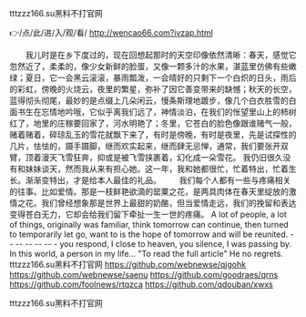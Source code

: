 
tttzzz166.su黑料不打官网




👉/点/此/进/入/观/看/ http://wencao66.com?ivzap.html




　　我儿时是在乡下度过的，现在回想起那时的天空印像依然清晰：春天，感觉它忽然近了，柔柔的，像少女新鲜的脸蛋，又像一颗多汁的水果，湛蓝里仿佛有些嫩绿；夏日，它一会黑云滚滚，暴雨瓢泼，一会晴好的只剩下一个白炽的日头，雨后的彩虹，傍晚的火烧云，夜里的繁星，弥补了因它善变带来的缺憾；秋天的长空，蓝得彻头彻尾，最妙的是点缀上几朵闲云，慢条斯理地踱步，像几个白衣胜雪的白面书生在忘情地吟哦，它似乎离我们远了，神情淡泊，在我们的怅望里山上的柿树红了，地里的庄稼要回家了，河水明艳了；冬里，它苍白的脸色像跟谁赌气一般，赌着赌着，碎琼乱玉的雪花就飘下来了，有时是傍晚，有时是夜里，先是试探性的几片，怯怯的，蹑手蹑脚，继而欢实起来，继而肆无忌惮，通常，我们要张开双臂，顶着漫天飞雪狂奔，抑或是被飞雪挟裹着，幻化成一朵雪花。
我仍旧很久没有和妹妹谈天，然而我从来有担心她。这一年，我和她都很忙，忙着特出，忙着生长。渐渐变特出，才是给本人最佳的礼品。
　　我们每个人都有一些与疼痛相关的往事。比如爱情。那是一枝鲜艳欲滴的罂粟之花，是两具肉体在春天里绽放的激情之花。我们曾经想象那是世界上最甜的奶酪，但当爱情走远，我们的挽留和表达变得苍白无力，它却会给我们留下牵扯一生一世的疼痛。
A lot of people, a lot of things, originally was familiar, think tomorrow can continue, then turned to temporarily let go, want to is the hope of tomorrow and will be reunited.
-- -- -- -- -- - you respond, I close to heaven, you silence, I was passing by.
In this world, a person in my life...
"To read the full article"
He no regrets.
tttzzz166.su黑料不打官网 https://github.com/webnewse/qjgohk
https://github.com/webnewse/saenu
https://github.com/goodraes/qrns
https://github.com/foolnews/rtqzca
https://github.com/qdouban/xwxs





tttzzz166.su黑料不打官网
